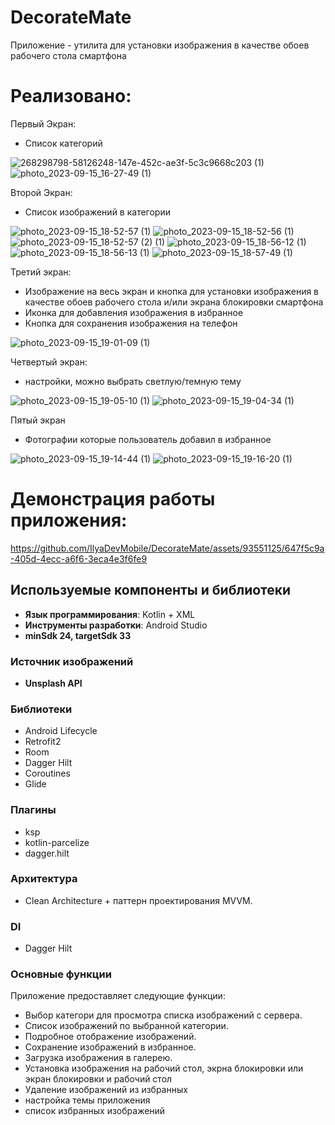 # DecorateMate
Приложение - утилита для установки изображения в качестве обоев рабочего стола смартфона

# Реализовано:
Первый Экран:
- Список категорий

![268298798-58126248-147e-452c-ae3f-5c3c9668c203 (1)](https://github.com/IlyaDevMobile/DecorateMate/assets/93551125/9648acd0-437d-490c-a3b1-31353b6c2ea9) ![photo_2023-09-15_16-27-49 (1)](https://github.com/IlyaDevMobile/DecorateMate/assets/93551125/88bc9b16-8d79-4045-8e6e-a15d94154b34)

Второй Экран:
- Список изображений в категории

![photo_2023-09-15_18-52-57 (1)](https://github.com/IlyaDevMobile/DecorateMate/assets/93551125/6b2c2ffe-2cec-4221-ac47-81c34dde4082) 
![photo_2023-09-15_18-52-56 (1)](https://github.com/IlyaDevMobile/DecorateMate/assets/93551125/de351051-e3cb-49d9-ada8-e5814acc91f0) 
![photo_2023-09-15_18-52-57 (2) (1)](https://github.com/IlyaDevMobile/DecorateMate/assets/93551125/4ad7f984-a11f-4adc-80f0-44cf46cc1813) 
![photo_2023-09-15_18-56-12 (1)](https://github.com/IlyaDevMobile/DecorateMate/assets/93551125/8da0837d-92fb-4ddd-bca3-14ba34bde308) 
![photo_2023-09-15_18-56-13 (1)](https://github.com/IlyaDevMobile/DecorateMate/assets/93551125/8a5f8f54-725d-4281-9a14-834a25199786) 
![photo_2023-09-15_18-57-49 (1)](https://github.com/IlyaDevMobile/DecorateMate/assets/93551125/dc59be91-be3c-496f-a4fa-40489b366285) 

Третий экран:
- Изображение на весь экран и кнопка для установки изображения в качестве обоев рабочего стола и/или экрана блокировки смартфона
- Иконка для добавления изображения в избранное
- Кнопка для сохранения изображения на телефон  

![photo_2023-09-15_19-01-09 (1)](https://github.com/IlyaDevMobile/DecorateMate/assets/93551125/72469460-2f58-4d9e-bbd4-a0e80dcade97)

Четвертый экран:
- настройки, можно выбрать светлую/темную тему

![photo_2023-09-15_19-05-10 (1)](https://github.com/IlyaDevMobile/DecorateMate/assets/93551125/80b48010-cc92-4407-8183-82ed674ce37f) ![photo_2023-09-15_19-04-34 (1)](https://github.com/IlyaDevMobile/DecorateMate/assets/93551125/89ce6a77-26bd-4db2-849c-c6852f4f8a4f)

Пятый экран
- Фотографии которые пользователь добавил в избранное

 ![photo_2023-09-15_19-14-44 (1)](https://github.com/IlyaDevMobile/DecorateMate/assets/93551125/639f3b9f-54d6-4fe2-ac3a-2e1926d926b0) ![photo_2023-09-15_19-16-20 (1)](https://github.com/IlyaDevMobile/DecorateMate/assets/93551125/2977e1a1-883a-4df4-bacf-0e90b22fc443)


# Демонстрация работы приложения:

https://github.com/IlyaDevMobile/DecorateMate/assets/93551125/647f5c9a-405d-4ecc-a6f6-3eca4e3f6fe9


## Используемые компоненты и библиотеки

- **Язык программирования**:  Kotlin + XML
- **Инструменты разработки**: Android Studio
- **minSdk 24, targetSdk 33**

### Источник изображений
-  **Unsplash API**

### Библиотеки 

- Android Lifecycle
- Retrofit2
- Room
- Dagger Hilt
- Coroutines
- Glide
### Плагины
- ksp
- kotlin-parcelize
- dagger.hilt
  

### Архитектура

- Clean Architecture + паттерн проектирования MVVM.

### DI

- Dagger Hilt

### Основные функции

Приложение предоставляет следующие функции:

- Выбор категори для просмотра списка изображений с сервера.
- Список изображений по выбранной категории.
- Подробное отображение изображений.
- Сохранение изображений в избранное.
- Загрузка изображения в галерею.
- Установка изображения на рабочий стол, экрна блокировки или экран блокировки и рабочий стол
- Удаление изображений из избранных
- настройка темы приложения
- список избранных изображений
















